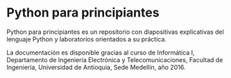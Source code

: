 # Python para principiantes
Python para principiantes es un repositorio con diapositivas explicativas del lenguaje Python y laboratorios orientados a su práctica.

La documentación es disponible gracias al curso de Informática I, Departamento de Ingeniería Electrónica y Telecomunicaciones, Facultad de Ingeniería, Universidad de Antioquia, Sede Medellín, año 2016.

